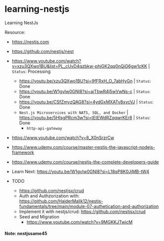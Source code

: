 # learning-nestjs
Learning NestJs

Resource: 
- https://nestjs.com 
- https://github.com/nestjs/nest
- https://www.youtube.com/watch?v=xzu3QXwo1BU&list=PL_cUvD4qzbkw-phjGK2qq0nQiG6gw1cKK | `Status`: Processing
    - https://youtu.be/xzu3QXwo1BU?si=9fFRxH_O_7abHyGn | `Status`: Done
    - https://youtu.be/W1gvIw0GNl8?si=ajTbwR4j5wVwNs-c | `Status`: Done
    - https://youtu.be/CSfZmyzQAG8?si=4ydGxMXATv8xycVJ | `Status`: Done
    - `Nest.js Microservices with NATS, SQL, and Docker` | https://youtu.be/5HlsgPRcm3w?si=tEtEWdRZqqwrKEr8 | `Status`: Done 
        - `http-api-gateway` 
- https://www.youtube.com/watch?v=8_X0nSrzrCw
- https://www.udemy.com/course/master-nestjs-the-javascript-nodejs-framework
- https://www.udemy.com/course/nestjs-the-complete-developers-guide

- Learn Next: https://youtu.be/W1gvIw0GNl8?si=L18qP8K0JjMB-tW4

- TODO
    - https://github.com/nestjsx/crud
    - Auth and Authzorization with: https://github.com/HaiderMalik12/nestjs-fundamentals/tree/main/module-07-authetication-and-authorization 
    - Implement it with nestjs/crud: https://github.com/nestjsx/crud
    - Seed and Migration
        - https://www.youtube.com/watch?v=9MGKKJTwicM

#### Note: nestjssame45
